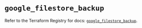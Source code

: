 # `google_filestore_backup`

Refer to the Terraform Registry for docs: [`google_filestore_backup`](https://registry.terraform.io/providers/hashicorp/google-beta/5.38.0/docs/resources/google_filestore_backup).
